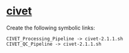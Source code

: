 # [civet](https://hpc.nih.gov/apps/civet.html)

Create the following symbolic links:
```
CIVET_Processing_Pipeline -> civet-2.1.1.sh
CIVET_QC_Pipeline -> civet-2.1.1.sh
```
